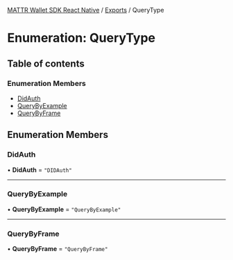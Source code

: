 [MATTR Wallet SDK React Native](../README.md) / [Exports](../modules.md) / QueryType

# Enumeration: QueryType

## Table of contents

### Enumeration Members

- [DidAuth](QueryType.md#didauth)
- [QueryByExample](QueryType.md#querybyexample)
- [QueryByFrame](QueryType.md#querybyframe)

## Enumeration Members

### DidAuth

• **DidAuth** = ``"DIDAuth"``

___

### QueryByExample

• **QueryByExample** = ``"QueryByExample"``

___

### QueryByFrame

• **QueryByFrame** = ``"QueryByFrame"``
